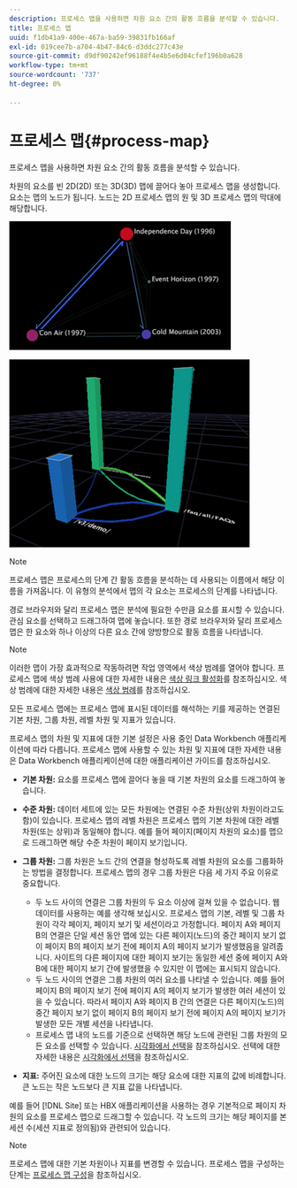 ```yaml
---
description: 프로세스 맵을 사용하면 차원 요소 간의 활동 흐름을 분석할 수 있습니다.
title: 프로세스 맵
uuid: f1db41a9-400e-467a-ba59-39831fb166af
exl-id: 019cee7b-a704-4b47-84c6-d3ddc277c43e
source-git-commit: d9df90242ef96188f4e4b5e6d04cfef196b0a628
workflow-type: tm+mt
source-wordcount: '737'
ht-degree: 0%

---
```


# 프로세스 맵{#process-map}

프로세스 맵을 사용하면 차원 요소 간의 활동 흐름을 분석할 수 있습니다.

차원의 요소를 빈 2D(2D) 또는 3D(3D) 맵에 끌어다 놓아 프로세스 맵을 생성합니다. 요소는 맵의 노드가 됩니다. 노드는 2D 프로세스 맵의 원 및 3D 프로세스 맵의 막대에 해당합니다.

![](assets/vis_2DProcessMap.png)

![](assets/vis_3DProcessMap.png)

>[!NOTE]
>
>프로세스 맵은 프로세스의 단계 간 활동 흐름을 분석하는 데 사용되는 이름에서 해당 이름을 가져옵니다. 이 유형의 분석에서 맵의 각 요소는 프로세스의 단계를 나타냅니다.

경로 브라우저와 달리 프로세스 맵은 분석에 필요한 수만큼 요소를 표시할 수 있습니다. 관심 요소를 선택하고 드래그하여 맵에 놓습니다. 또한 경로 브라우저와 달리 프로세스 맵은 한 요소와 하나 이상의 다른 요소 간에 양방향으로 활동 흐름을 나타냅니다.

>[!NOTE]
>
>이러한 맵이 가장 효과적으로 작동하려면 작업 영역에서 색상 범례를 열어야 합니다. 프로세스 맵에 색상 범례 사용에 대한 자세한 내용은 [색상 링크 활성화](../../../../home/c-get-started/c-analysis-vis/c-proc-maps/c-act-color-lnks.md#concept-2c9b9f67f2bd4cd7a5431fa21c094edc)를 참조하십시오. 색상 범례에 대한 자세한 내용은 [색상 범례](../../../../home/c-get-started/c-analysis-vis/c-legends/c-color-leg.md#concept-f84d51dc0d6547f981d0642fc2d01358)를 참조하십시오.

모든 프로세스 맵에는 프로세스 맵에 표시된 데이터를 해석하는 키를 제공하는 연결된 기본 차원, 그룹 차원, 레벨 차원 및 지표가 있습니다.

프로세스 맵의 차원 및 지표에 대한 기본 설정은 사용 중인 Data Workbench 애플리케이션에 따라 다릅니다. 프로세스 맵에 사용할 수 있는 차원 및 지표에 대한 자세한 내용은 Data Workbench 애플리케이션에 대한 애플리케이션 가이드를 참조하십시오.

* **기본 차원:**  요소를 프로세스 맵에 끌어다 놓을 때 기본 차원의 요소를 드래그하여 놓습니다.
* **수준 차원:**  데이터 세트에 있는 모든 차원에는 연결된 수준 차원(상위 차원이라고도 함)이 있습니다. 프로세스 맵의 레벨 차원은 프로세스 맵의 기본 차원에 대한 레벨 차원(또는 상위)과 동일해야 합니다. 예를 들어 페이지(페이지 차원의 요소)를 맵으로 드래그하면 해당 수준 차원이 페이지 보기입니다.
* **그룹 차원:**  그룹 차원은 노드 간의 연결을 형성하도록 레벨 차원의 요소를 그룹화하는 방법을 결정합니다. 프로세스 맵의 경우 그룹 차원은 다음 세 가지 주요 이유로 중요합니다.

   * 두 노드 사이의 연결은 그룹 차원의 두 요소 이상에 걸쳐 있을 수 없습니다. 웹 데이터를 사용하는 예를 생각해 보십시오. 프로세스 맵의 기본, 레벨 및 그룹 차원이 각각 페이지, 페이지 보기 및 세션이라고 가정합니다. 페이지 A와 페이지 B의 연결은 단일 세션 동안 맵에 있는 다른 페이지(노드)의 중간 페이지 보기 없이 페이지 B의 페이지 보기 전에 페이지 A의 페이지 보기가 발생했음을 알려줍니다. 사이트의 다른 페이지에 대한 페이지 보기는 동일한 세션 중에 페이지 A와 B에 대한 페이지 보기 간에 발생했을 수 있지만 이 맵에는 표시되지 않습니다.
   * 두 노드 사이의 연결은 그룹 차원의 여러 요소를 나타낼 수 있습니다. 예를 들어 페이지 B의 페이지 보기 전에 페이지 A의 페이지 보기가 발생한 여러 세션이 있을 수 있습니다. 따라서 페이지 A와 페이지 B 간의 연결은 다른 페이지(노드)의 중간 페이지 보기 없이 페이지 B의 페이지 보기 전에 페이지 A의 페이지 보기가 발생한 모든 개별 세션을 나타냅니다.
   * 프로세스 맵 내의 노드를 기준으로 선택하면 해당 노드에 관련된 그룹 차원의 모든 요소를 선택할 수 있습니다. [시각화에서 선택](../../../../home/c-get-started/c-vis/c-sel-vis/c-sel-vis.md#concept-012870ec22c7476e9afbf3b8b2515746)을 참조하십시오. 선택에 대한 자세한 내용은 [시각화에서 선택](../../../../home/c-get-started/c-vis/c-sel-vis/c-sel-vis.md#concept-012870ec22c7476e9afbf3b8b2515746)을 참조하십시오.

* **지표:** 주어진 요소에 대한 노드의 크기는 해당 요소에 대한 지표의 값에 비례합니다. 큰 노드는 작은 노드보다 큰 지표 값을 나타냅니다.

예를 들어 [!DNL Site] 또는 HBX 애플리케이션을 사용하는 경우 기본적으로 페이지 차원의 요소를 프로세스 맵으로 드래그할 수 있습니다. 각 노드의 크기는 해당 페이지를 본 세션 수(세션 지표로 정의됨)와 관련되어 있습니다.

>[!NOTE]
>
>프로세스 맵에 대한 기본 차원이나 지표를 변경할 수 있습니다. 프로세스 맵을 구성하는 단계는 [프로세스 맵 구성](../../../../home/c-get-started/c-intf-anlys-ftrs/t-config-proc-maps.md#task-4a95730b18a14bc790a77c013832b2d6)을 참조하십시오.
